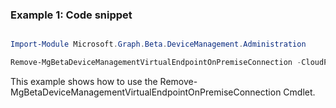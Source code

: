 ### Example 1: Code snippet

```powershell

Import-Module Microsoft.Graph.Beta.DeviceManagement.Administration

Remove-MgBetaDeviceManagementVirtualEndpointOnPremiseConnection -CloudPcOnPremisesConnectionId $cloudPcOnPremisesConnectionId

```
This example shows how to use the Remove-MgBetaDeviceManagementVirtualEndpointOnPremiseConnection Cmdlet.

